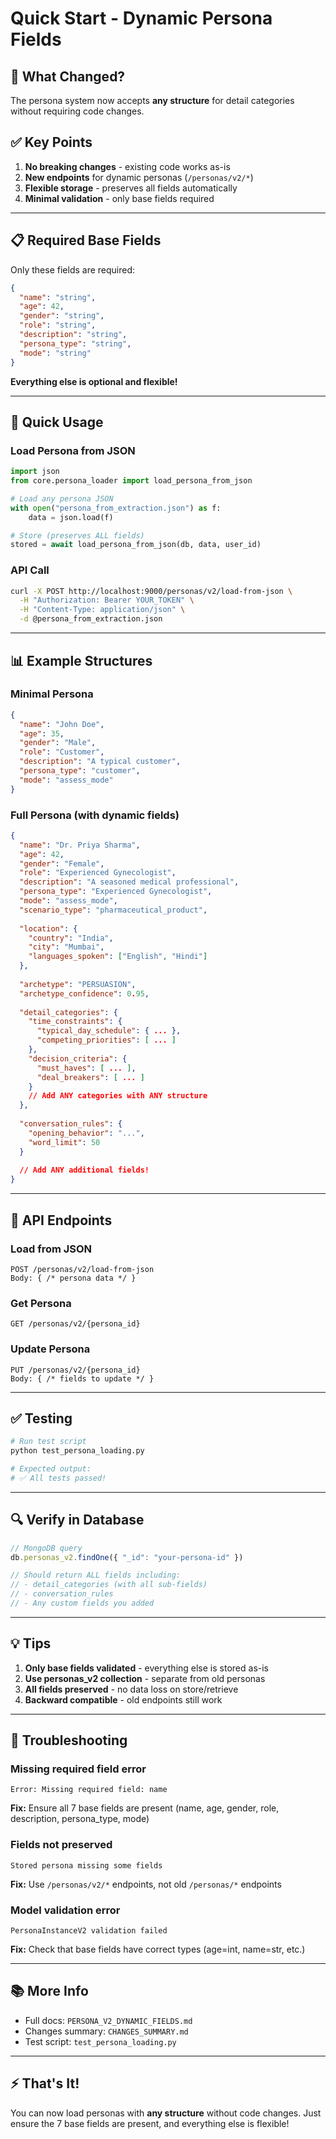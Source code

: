 # Quick Start - Dynamic Persona Fields

## 🚀 What Changed?

The persona system now accepts **any structure** for detail categories without requiring code changes.

## ✅ Key Points

1. **No breaking changes** - existing code works as-is
2. **New endpoints** for dynamic personas (`/personas/v2/*`)
3. **Flexible storage** - preserves all fields automatically
4. **Minimal validation** - only base fields required

---

## 📋 Required Base Fields

Only these fields are required:
```json
{
  "name": "string",
  "age": 42,
  "gender": "string",
  "role": "string",
  "description": "string",
  "persona_type": "string",
  "mode": "string"
}
```

**Everything else is optional and flexible!**

---

## 🔧 Quick Usage

### Load Persona from JSON

```python
import json
from core.persona_loader import load_persona_from_json

# Load any persona JSON
with open("persona_from_extraction.json") as f:
    data = json.load(f)

# Store (preserves ALL fields)
stored = await load_persona_from_json(db, data, user_id)
```

### API Call

```bash
curl -X POST http://localhost:9000/personas/v2/load-from-json \
  -H "Authorization: Bearer YOUR_TOKEN" \
  -H "Content-Type: application/json" \
  -d @persona_from_extraction.json
```

---

## 📊 Example Structures

### Minimal Persona
```json
{
  "name": "John Doe",
  "age": 35,
  "gender": "Male",
  "role": "Customer",
  "description": "A typical customer",
  "persona_type": "customer",
  "mode": "assess_mode"
}
```

### Full Persona (with dynamic fields)
```json
{
  "name": "Dr. Priya Sharma",
  "age": 42,
  "gender": "Female",
  "role": "Experienced Gynecologist",
  "description": "A seasoned medical professional",
  "persona_type": "Experienced Gynecologist",
  "mode": "assess_mode",
  "scenario_type": "pharmaceutical_product",
  
  "location": {
    "country": "India",
    "city": "Mumbai",
    "languages_spoken": ["English", "Hindi"]
  },
  
  "archetype": "PERSUASION",
  "archetype_confidence": 0.95,
  
  "detail_categories": {
    "time_constraints": {
      "typical_day_schedule": { ... },
      "competing_priorities": [ ... ]
    },
    "decision_criteria": {
      "must_haves": [ ... ],
      "deal_breakers": [ ... ]
    }
    // Add ANY categories with ANY structure
  },
  
  "conversation_rules": {
    "opening_behavior": "...",
    "word_limit": 50
  }
  
  // Add ANY additional fields!
}
```

---

## 🎯 API Endpoints

### Load from JSON
```http
POST /personas/v2/load-from-json
Body: { /* persona data */ }
```

### Get Persona
```http
GET /personas/v2/{persona_id}
```

### Update Persona
```http
PUT /personas/v2/{persona_id}
Body: { /* fields to update */ }
```

---

## ✅ Testing

```bash
# Run test script
python test_persona_loading.py

# Expected output:
# ✅ All tests passed!
```

---

## 🔍 Verify in Database

```javascript
// MongoDB query
db.personas_v2.findOne({ "_id": "your-persona-id" })

// Should return ALL fields including:
// - detail_categories (with all sub-fields)
// - conversation_rules
// - Any custom fields you added
```

---

## 💡 Tips

1. **Only base fields validated** - everything else is stored as-is
2. **Use personas_v2 collection** - separate from old personas
3. **All fields preserved** - no data loss on store/retrieve
4. **Backward compatible** - old endpoints still work

---

## 🐛 Troubleshooting

### Missing required field error
```
Error: Missing required field: name
```
**Fix:** Ensure all 7 base fields are present (name, age, gender, role, description, persona_type, mode)

### Fields not preserved
```
Stored persona missing some fields
```
**Fix:** Use `/personas/v2/*` endpoints, not old `/personas/*` endpoints

### Model validation error
```
PersonaInstanceV2 validation failed
```
**Fix:** Check that base fields have correct types (age=int, name=str, etc.)

---

## 📚 More Info

- Full docs: `PERSONA_V2_DYNAMIC_FIELDS.md`
- Changes summary: `CHANGES_SUMMARY.md`
- Test script: `test_persona_loading.py`

---

## ⚡ That's It!

You can now load personas with **any structure** without code changes. Just ensure the 7 base fields are present, and everything else is flexible!

